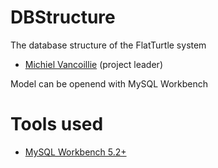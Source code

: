 DBStructure
===========

The database structure of the FlatTurtle system

* [Michiel Vancoillie](http://twitter.com/ntynmichiel) (project leader)

Model can be openend with MySQL Workbench

Tools used
==========

 * [MySQL Workbench 5.2+](https://www.mysql.com/products/workbench/)
